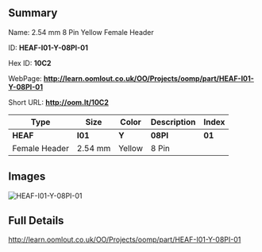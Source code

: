 

## Summary
 
Name: 2.54 mm 8 Pin Yellow Female Header

ID: __HEAF-I01-Y-08PI-01__

Hex ID: __10C2__

WebPage: __http://learn.oomlout.co.uk/OO/Projects/oomp/part/HEAF-I01-Y-08PI-01__

Short URL: __http://oom.lt/10C2__


| Type   | Size   | Color   | Description   | Index   |    
| ----- | ------   | ------   | -----   | ----   |    
| __HEAF__   					| __I01__   					| __Y__    						| __08PI__    					| __01__ |    
| Female Header		| 2.54 mm	| Yellow		| 8 Pin	| 	|

## Images
![HEAF-I01-Y-08PI-01](http://oomlout.com/oomp-gen/parts/HEAF-I01-Y-08PI-01/HEAF-I01-Y-08PI-01_420.jpg)

## Full Details

 http://learn.oomlout.co.uk/OO/Projects/oomp/part/HEAF-I01-Y-08PI-01

